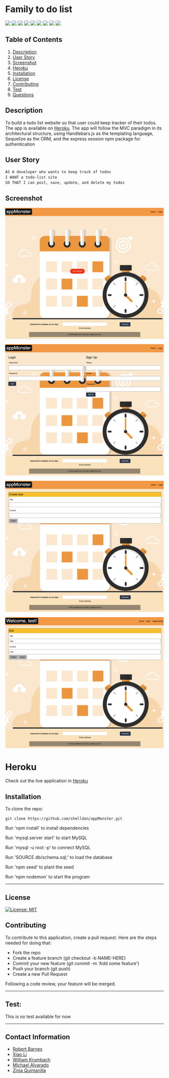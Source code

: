 # Family to do list

<p> 
    <img src="https://img.shields.io/badge/-JavaScript-purple" />
    <img src="https://img.shields.io/badge/-CSS-brightgreen" />
    <img src="https://img.shields.io/badge/-Node-green" />
    <img src="https://img.shields.io/badge/-Express.js-blue" />
    <img src="https://img.shields.io/badge/-MySQL-yellow" />
    <img src="https://img.shields.io/badge/-Sequelize-red" />
    <img src="https://img.shields.io/badge/-Bootstrap-yellowgreen" />
    <img src="https://img.shields.io/badge/-dotenv-lightgrey" />
    <img src="https://img.shields.io/badge/-handlebars-orange" />
</p>


## Table of Contents
1. [Description](#description)
2. [User Story](#user-story)
3. [Screenshot](#screenshot)
4. [Heroku](#heroku)
5. [Installation](#installation)
6. [License](#license)
7. [Contributing](#contributing)
8. [Test](#test)
9. [Questions](#contact-information)

## Description
To build a todo list website so that user could keep tracker of their todos. The app is available on [Heroku](). The app will follow the MVC paradigm in its architectural structure, using Handlebars.js as the templating language, Sequelize as the ORM, and the express session npm package for authentication

## User Story
```md
AS A developer who wants to keep track of todos
I WANT a todo-list site
SO THAT I can post, save, update, and delete my todos
```

## Screenshot

![](public/images/screen-shot-1.png)

![](public/images/screen-shot-2.png)

![](public/images/screen-shot-3.png)

![](public/images/screen-shot-4.png)

# Heroku
Check out the live application in [Heroku]()


## Installation
To clone the repo:
```
git clone https://github.com/shelldan/appMonster.git
``` 
Run 'npm install' to install dependencies

Run 'mysql.server start' to start MySQL

Run 'mysql -u root -p' to connect MySQL

Run 'SOURCE db/schema.sql;' to load the database

Run 'npm seed' to plant the seed

Run 'npm nodemon' to start the program

---

## License
[![License: MIT](https://img.shields.io/badge/License-MIT-blue.svg)](https://opensource.org/licenses/MIT) 

## Contributing 
To contribute to this application, create a pull request.
Here are the steps needed for doing that:
- Fork the repo
- Create a feature branch (git checkout -b NAME-HERE)
- Commit your new feature (git commit -m 'Add some feature')
- Push your branch (git push)
- Create a new Pull Request

Following a code review, your feature will be merged.

---

## Test:
This is no test available for now

---

## Contact Information
* [Robert Barnes](https://github.com/okingdomz)
* [Xiao Li](https://github.com/shelldan)
* [William Krumbach](https://github.com/krumbelievable)
* [Michael Alvarado](https://github.com/Michael-Alvarado)
* [Zinia Quintanilla](https://github.com/ZiniaQ)